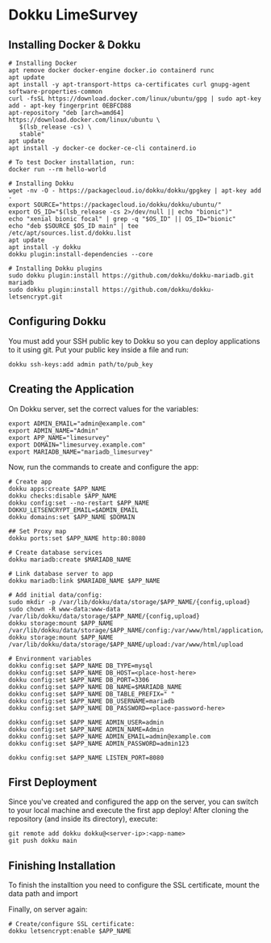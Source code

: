 # Dokku LimeSurvey

## Installing Docker & Dokku

```shell
# Installing Docker
apt remove docker docker-engine docker.io containerd runc
apt update
apt install -y apt-transport-https ca-certificates curl gnupg-agent software-properties-common
curl -fsSL https://download.docker.com/linux/ubuntu/gpg | sudo apt-key add - apt-key fingerprint 0EBFCD88
apt-repository "deb [arch=amd64] https://download.docker.com/linux/ubuntu \
   $(lsb_release -cs) \
   stable"
apt update
apt install -y docker-ce docker-ce-cli containerd.io

# To test Docker installation, run:
docker run --rm hello-world

# Installing Dokku
wget -nv -O - https://packagecloud.io/dokku/dokku/gpgkey | apt-key add -
export SOURCE="https://packagecloud.io/dokku/dokku/ubuntu/"
export OS_ID="$(lsb_release -cs 2>/dev/null || echo "bionic")"
echo "xenial bionic focal" | grep -q "$OS_ID" || OS_ID="bionic"
echo "deb $SOURCE $OS_ID main" | tee /etc/apt/sources.list.d/dokku.list
apt update
apt install -y dokku
dokku plugin:install-dependencies --core

# Installing Dokku plugins
sudo dokku plugin:install https://github.com/dokku/dokku-mariadb.git mariadb
sudo dokku plugin:install https://github.com/dokku/dokku-letsencrypt.git
```

## Configuring Dokku

You must add your SSH public key to Dokku so you can deploy applications to it
using git. Put your public key inside a file and run:

```shell
dokku ssh-keys:add admin path/to/pub_key
```

## Creating the Application

On Dokku server, set the correct values for the variables:

```shell
export ADMIN_EMAIL="admin@example.com"
export ADMIN_NAME="Admin"
export APP_NAME="limesurvey"
export DOMAIN="limesurvey.example.com"
export MARIADB_NAME="mariadb_limesurvey"
```

Now, run the commands to create and configure the app:

```shell
# Create app
dokku apps:create $APP_NAME
dokku checks:disable $APP_NAME
dokku config:set --no-restart $APP_NAME DOKKU_LETSENCRYPT_EMAIL=$ADMIN_EMAIL
dokku domains:set $APP_NAME $DOMAIN

## Set Proxy map
dokku ports:set $APP_NAME http:80:8080

# Create database services
dokku mariadb:create $MARIADB_NAME

# Link database server to app
dokku mariadb:link $MARIADB_NAME $APP_NAME

# Add initial data/config:
sudo mkdir -p /var/lib/dokku/data/storage/$APP_NAME/{config,upload}
sudo chown -R www-data:www-data /var/lib/dokku/data/storage/$APP_NAME/{config,upload}
dokku storage:mount $APP_NAME /var/lib/dokku/data/storage/$APP_NAME/config:/var/www/html/application/config
dokku storage:mount $APP_NAME /var/lib/dokku/data/storage/$APP_NAME/upload:/var/www/html/upload

# Environment variables
dokku config:set $APP_NAME DB_TYPE=mysql
dokku config:set $APP_NAME DB_HOST=<place-host-here>
dokku config:set $APP_NAME DB_PORT=3306
dokku config:set $APP_NAME DB_NAME=$MARIADB_NAME
dokku config:set $APP_NAME DB_TABLE_PREFIX=" "
dokku config:set $APP_NAME DB_USERNAME=mariadb
dokku config:set $APP_NAME DB_PASSWORD=<place-password-here>

dokku config:set $APP_NAME ADMIN_USER=admin
dokku config:set $APP_NAME ADMIN_NAME=Admin
dokku config:set $APP_NAME ADMIN_EMAIL=admin@example.com
dokku config:set $APP_NAME ADMIN_PASSWORD=admin123

dokku config:set $APP_NAME LISTEN_PORT=8080
```

## First Deployment

Since you've created and configured the app on the server, you can switch to
your local machine and execute the first app deploy! After cloning the
repository (and inside its directory), execute:

```shell
git remote add dokku dokku@<server-ip>:<app-name>
git push dokku main
```

## Finishing Installation

To finish the installtion you need to configure the SSL certificate, mount the
data path and import

Finally, on server again:

```shell
# Create/configure SSL certificate:
dokku letsencrypt:enable $APP_NAME
```
